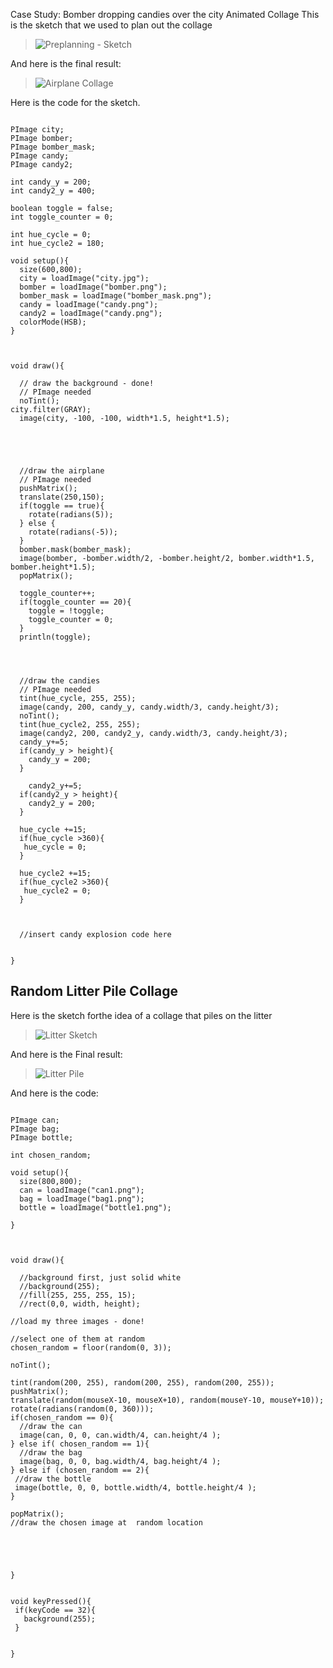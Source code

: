  Case Study: Bomber dropping candies over the city Animated Collage
 This is the sketch that we used to plan out the collage
 > ![Preplanning - Sketch](https://github.com/dacaldera/CFTA_Spring2021/blob/main/Course%20Materials/Project%20Sheets/airplane_bomber_sketch.png)
 
 And here is the final result: 
 
 > ![Airplane Collage](https://github.com/dacaldera/CFTA_Spring2021/blob/main/Course%20Materials/Project%20Sheets/bomber_screenshot.jpg)
 
 
 Here is the code for the sketch. 
```

PImage city;
PImage bomber;
PImage bomber_mask;
PImage candy;
PImage candy2;

int candy_y = 200;
int candy2_y = 400;

boolean toggle = false;
int toggle_counter = 0;

int hue_cycle = 0;
int hue_cycle2 = 180;

void setup(){
  size(600,800);
  city = loadImage("city.jpg");
  bomber = loadImage("bomber.png");
  bomber_mask = loadImage("bomber_mask.png");
  candy = loadImage("candy.png");
  candy2 = loadImage("candy.png");
  colorMode(HSB);
}



void draw(){
  
  // draw the background - done!
  // PImage needed
  noTint();
city.filter(GRAY);
  image(city, -100, -100, width*1.5, height*1.5);
  
  
  
  
  
  //draw the airplane
  // PImage needed
  pushMatrix();
  translate(250,150);
  if(toggle == true){
    rotate(radians(5));
  } else {
    rotate(radians(-5));
  }
  bomber.mask(bomber_mask);
  image(bomber, -bomber.width/2, -bomber.height/2, bomber.width*1.5, bomber.height*1.5);
  popMatrix();
  
  toggle_counter++;
  if(toggle_counter == 20){
    toggle = !toggle;
    toggle_counter = 0;
  }
  println(toggle);
  
  
  
  
  //draw the candies
  // PImage needed
  tint(hue_cycle, 255, 255);
  image(candy, 200, candy_y, candy.width/3, candy.height/3);
  noTint();
  tint(hue_cycle2, 255, 255);
  image(candy2, 200, candy2_y, candy.width/3, candy.height/3);
  candy_y+=5;
  if(candy_y > height){
    candy_y = 200;
  }
  
    candy2_y+=5;
  if(candy2_y > height){
    candy2_y = 200;
  }
  
  hue_cycle +=15;
  if(hue_cycle >360){
   hue_cycle = 0; 
  }
  
  hue_cycle2 +=15;
  if(hue_cycle2 >360){
   hue_cycle2 = 0; 
  }
  
  
  
  //insert candy explosion code here
  
  
}
```



## Random Litter Pile Collage

Here is the sketch forthe idea of a collage that piles on the litter
> ![Litter Sketch](https://github.com/dacaldera/CFTA_Spring2021/blob/main/Course%20Materials/Project%20Sheets/litter_collage_sketch.png)

And here is the Final result:
> ![Litter Pile](https://github.com/dacaldera/CFTA_Spring2021/blob/main/Course%20Materials/Project%20Sheets/litter_screenshot.jpg)

And here is the code:
```

PImage can;
PImage bag;
PImage bottle;

int chosen_random;

void setup(){
  size(800,800);
  can = loadImage("can1.png");
  bag = loadImage("bag1.png");
  bottle = loadImage("bottle1.png");
  
}



void draw(){

  //background first, just solid white
  //background(255);
  //fill(255, 255, 255, 15);
  //rect(0,0, width, height);
  
//load my three images - done!

//select one of them at random
chosen_random = floor(random(0, 3)); 

noTint();

tint(random(200, 255), random(200, 255), random(200, 255));
pushMatrix();
translate(random(mouseX-10, mouseX+10), random(mouseY-10, mouseY+10));
rotate(radians(random(0, 360)));
if(chosen_random == 0){
  //draw the can
  image(can, 0, 0, can.width/4, can.height/4 );
} else if( chosen_random == 1){
  //draw the bag 
  image(bag, 0, 0, bag.width/4, bag.height/4 );
} else if (chosen_random == 2){
 //draw the bottle 
 image(bottle, 0, 0, bottle.width/4, bottle.height/4 );
}

popMatrix();
//draw the chosen image at  random location


  
  
  
}


void keyPressed(){
 if(keyCode == 32){
   background(255);
 }
  
  
}
```
